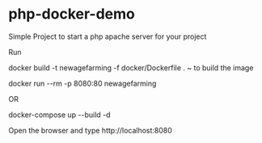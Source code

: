 # php-docker-demo
Simple Project to start a php apache server for your project

Run

docker build -t newagefarming -f docker/Dockerfile . ~ to build the image

docker run --rm -p 8080:80 newagefarming


OR

docker-compose up --build -d


Open the browser and type http://localhost:8080
